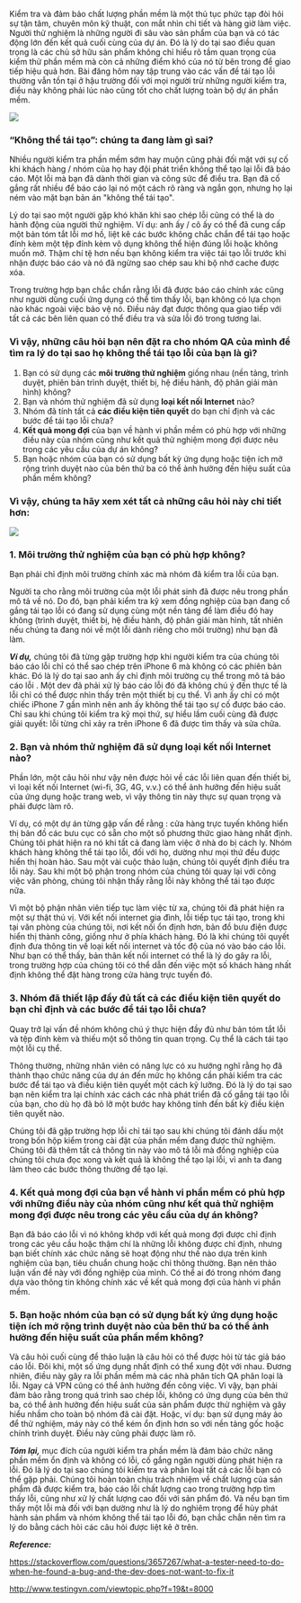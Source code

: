 Kiểm tra và đảm bảo chất lượng phần mềm là một thủ tục phức tạp đòi hỏi sự tận tâm, chuyên môn kỹ thuật, con mắt nhìn chi tiết và hàng giờ làm việc. Người thử nghiệm là những người đi sâu vào sản phẩm của bạn và có tác động lớn đến kết quả cuối cùng của dự án. Đó là lý do tại sao điều quan trọng là các chủ sở hữu sản phẩm không chỉ hiểu rõ tầm quan trọng của kiểm thử phần mềm mà còn cả những điểm khó của nó từ bên trong để giao tiếp hiệu quả hơn. Bài đăng hôm nay tập trung vào các vấn đề tái tạo lỗi thường vẫn tồn tại ở hậu trường đối với mọi người trừ những người kiểm tra, điều này không phải lúc nào cũng tốt cho chất lượng toàn bộ dự án phần mềm.

![](https://images.viblo.asia/67258ecf-2242-4a97-b088-22819d2e2f16.jpg)


### “Không thể tái tạo”: chúng ta đang làm gì sai?
Nhiều người kiểm tra phần mềm sớm hay muộn cũng phải đối mặt với sự cố khi khách hàng / nhóm của họ hay đội phát triển không thể tạo lại lỗi đã báo cáo. Một lỗi mà bạn đã dành thời gian và công sức để điều tra. Bạn đã cố gắng rất nhiều để báo cáo lại nó một cách rõ ràng và ngắn gọn, nhưng họ lại ném vào mặt bạn bản án "không thể tái tạo".

Lý do tại sao một người gặp khó khăn khi sao chép lỗi cũng có thể là do hành động của người thử nghiệm. Ví dụ: anh ấy / cô ấy có thể đã cung cấp một bản tóm tắt lỗi mơ hồ, liệt kê các bước không chắc chắn để tái tạo hoặc đính kèm một tệp đính kèm vô dụng không thể hiện đúng lỗi hoặc không muốn mở. Thậm chí tệ hơn nếu bạn không kiểm tra việc tái tạo lỗi trước khi nhận được báo cáo và nó đã ngừng sao chép sau khi bộ nhớ cache được xóa.

Trong trường hợp bạn chắc chắn rằng lỗi đã được báo cáo chính xác cũng như người dùng cuối ứng dụng có thể tìm thấy lỗi, bạn không có lựa chọn nào khác ngoài việc bảo vệ nó. Điều này đạt được thông qua giao tiếp với tất cả các bên liên quan có thể điều tra và sửa lỗi đó trong tương lai. 

### Vì vậy, những câu hỏi bạn nên đặt ra cho nhóm QA của mình để tìm ra lý do tại sao họ không thể tái tạo lỗi của bạn là gì?

1. Bạn có sử dụng các **môi trường thử nghiệm** giống nhau (nền tảng, trình duyệt, phiên bản trình duyệt, thiết bị, hệ điều hành, độ phân giải màn hình) không?
2. Bạn và nhóm thử nghiệm đã sử dụng **loại kết nối Internet** nào?
3. Nhóm đã tính tất cả **các điều kiện tiên quyết** do bạn chỉ định và các bước để tái tạo lỗi chưa?
4. **Kết quả mong đợi** của bạn về hành vi phần mềm có phù hợp với những điều này của nhóm cũng như kết quả thử nghiệm mong đợi được nêu trong các yêu cầu của dự án không?
5. Bạn hoặc nhóm của bạn có sử dụng bất kỳ ứng dụng hoặc tiện ích mở rộng trình duyệt nào của bên thứ ba có thể ảnh hưởng đến hiệu suất của phần mềm không?

### Vì vậy, chúng ta hãy xem xét tất cả những câu hỏi này chi tiết hơn:
![](https://images.viblo.asia/9ef5bf65-9646-46d7-9295-80e91da54517.jpg)


### 1. Môi trường thử nghiệm của bạn có phù hợp không?
Bạn phải chỉ định môi trường chính xác mà nhóm đã kiểm tra lỗi của bạn. 

Người ta cho rằng môi trường của một lỗi phát sinh đã được nêu trong phần mô tả về nó. Do đó, bạn phải kiểm tra kỹ xem đồng nghiệp của bạn đang cố gắng tái tạo lỗi có đang sử dụng cùng một nền tảng để làm điều đó hay không (trình duyệt, thiết bị, hệ điều hành, độ phân giải màn hình, tất nhiên nếu chúng ta đang nói về một lỗi dành riêng cho môi trường) như bạn đã làm.

***Ví dụ,*** chúng tôi đã từng gặp trường hợp khi người kiểm tra của chúng tôi báo cáo lỗi chỉ có thể sao chép trên iPhone 6 mà không có các phiên bản khác. Đó là lý do tại sao anh ấy chỉ định môi trường cụ thể trong mô tả báo cáo lỗi . Một dev đã phải xử lý báo cáo lỗi đó đã không chú ý đến thực tế là lỗi chỉ có thể được nhìn thấy trên một thiết bị cụ thể. Vì anh ấy chỉ có một chiếc iPhone 7 gần mình nên anh ấy không thể tái tạo sự cố được báo cáo. Chỉ sau khi chúng tôi kiểm tra kỹ mọi thứ, sự hiểu lầm cuối cùng đã được giải quyết: lỗi từng chỉ xảy ra trên iPhone 6 đã được tìm thấy và sửa chữa.

### 2. Bạn và nhóm thử nghiệm đã sử dụng loại kết nối Internet nào?
Phần lớn, một câu hỏi như vậy nên được hỏi về các lỗi liên quan đến thiết bị, vì loại kết nối Internet (wi-fi, 3G, 4G, v.v.) có thể ảnh hưởng đến hiệu suất của ứng dụng hoặc trang web, vì vậy thông tin này thực sự quan trọng và phải được làm rõ.

Ví dụ, có một dự án từng gặp vấn đề rằng : cửa hàng trực tuyến không hiển thị bản đồ các bưu cục có sẵn cho một số phương thức giao hàng nhất định. Chúng tôi phát hiện ra nó khi tất cả đang làm việc ở nhà do bị cách ly. Nhóm khách hàng không thể tái tạo lỗi, đối với họ, dường như mọi thứ đều được hiển thị hoàn hảo. Sau một vài cuộc thảo luận, chúng tôi quyết định điều tra lỗi này. Sau khi một bộ phận trong nhóm của chúng tôi quay lại với công việc văn phòng, chúng tôi nhận thấy rằng lỗi này không thể tái tạo được nữa.

Vì một bộ phận nhân viên tiếp tục làm việc từ xa, chúng tôi đã phát hiện ra một sự thật thú vị. Với kết nối internet gia đình, lỗi tiếp tục tái tạo, trong khi tại văn phòng của chúng tôi, nơi kết nối ổn định hơn, bản đồ bưu điện được hiển thị thành công, giống như ở phía khách hàng. Đó là khi chúng tôi quyết định đưa thông tin về loại kết nối internet và tốc độ của nó vào báo cáo lỗi. Như bạn có thể thấy, bản thân kết nối internet có thể là lý do gây ra lỗi, trong trường hợp của chúng tôi có thể dẫn đến việc một số khách hàng nhất định không thể đặt hàng trong cửa hàng trực tuyến đó.

### 3. Nhóm đã thiết lập đầy đủ tất cả các điều kiện tiên quyết do bạn chỉ định và các bước để tái tạo lỗi chưa?
Quay trở lại vấn đề nhóm không chú ý thực hiện đầy đủ như bản tóm tắt lỗi và tệp đính kèm và thiếu một số thông tin quan trọng. Cụ thể là cách tái tạo một lỗi cụ thể.

Thông thường, những nhân viên có năng lực có xu hướng nghĩ rằng họ đã thành thạo chức năng của dự án đến mức họ không cần phải kiểm tra các bước để tái tạo và điều kiện tiên quyết một cách kỹ lưỡng. Đó là lý do tại sao bạn nên kiểm tra lại chính xác cách các nhà phát triển đã cố gắng tái tạo lỗi của bạn, cho dù họ đã bỏ lỡ một bước hay không tính đến bất kỳ điều kiện tiên quyết nào.

Chúng tôi đã gặp trường hợp lỗi chỉ tái tạo sau khi chúng tôi đánh dấu một trong bốn hộp kiểm trong cài đặt của phần mềm đang được thử nghiệm. Chúng tôi đã thêm tất cả thông tin này vào mô tả lỗi mà đồng nghiệp của chúng tôi chưa đọc xong và kết quả là không thể tạo lại lỗi, vì anh ta đang làm theo các bước thông thường để tạo lại.

### 4. Kết quả mong đợi của bạn về hành vi phần mềm có phù hợp với những điều này của nhóm cũng như kết quả thử nghiệm mong đợi được nêu trong các yêu cầu của dự án không?
Bạn đã báo cáo lỗi vì nó không khớp với kết quả mong đợi được chỉ định trong các yêu cầu hoặc thậm chí là những lỗi không được chỉ định, nhưng bạn biết chính xác chức năng sẽ hoạt động như thế nào dựa trên kinh nghiệm của bạn, tiêu chuẩn chung hoặc chỉ thông thường. Bạn nên thảo luận vấn đề này với đồng nghiệp của mình. Có thể ai đó trong nhóm đang dựa vào thông tin không chính xác về kết quả mong đợi của hành vi phần mềm.

### 5. Bạn hoặc nhóm của bạn có sử dụng bất kỳ ứng dụng hoặc tiện ích mở rộng trình duyệt nào của bên thứ ba có thể ảnh hưởng đến hiệu suất của phần mềm không?
Và câu hỏi cuối cùng để thảo luận là câu hỏi có thể được hỏi từ tác giả báo cáo lỗi. Đôi khi, một số ứng dụng nhất định có thể xung đột với nhau. Đương nhiên, điều này gây ra lỗi phần mềm mà các nhà phân tích QA phân loại là lỗi. Ngay cả VPN cũng có thể ảnh hưởng đến công việc. Vì vậy, bạn phải đảm bảo rằng trong quá trình sao chép lỗi, không có ứng dụng của bên thứ ba, có thể ảnh hưởng đến hiệu suất của sản phẩm được thử nghiệm và gây hiểu nhầm cho toàn bộ nhóm đã cài đặt. Hoặc, ví dụ: bạn sử dụng máy ảo để thử nghiệm, máy này có thể kém ổn định hơn so với nền tảng gốc hoặc chính trình duyệt. Điều này cũng phải được làm rõ.


***Tóm lại,***
mục đích của người kiểm tra phần mềm là đảm bảo chức năng phần mềm ổn định và không có lỗi, cố gắng ngăn người dùng phát hiện ra lỗi. Đó là lý do tại sao chúng tôi kiểm tra và phân loại tất cả các lỗi bạn có thể gặp phải. Chúng tôi hoàn toàn chịu trách nhiệm về chất lượng của sản phẩm đã được kiểm tra, báo cáo lỗi chất lượng cao trong trường hợp tìm thấy lỗi, cũng như xử lý chất lượng cao đối với sản phẩm đó. Và nếu bạn tìm thấy một lỗi mà đối với bạn dường như là lý do nghiêm trọng để hủy phát hành sản phẩm và nhóm không thể tái tạo lỗi đó, bạn chắc chắn nên tìm ra lý do bằng cách hỏi các câu hỏi được liệt kê ở trên.

***Reference:***

https://stackoverflow.com/questions/3657267/what-a-tester-need-to-do-when-he-found-a-bug-and-the-dev-does-not-want-to-fix-it

http://www.testingvn.com/viewtopic.php?f=19&t=8000
